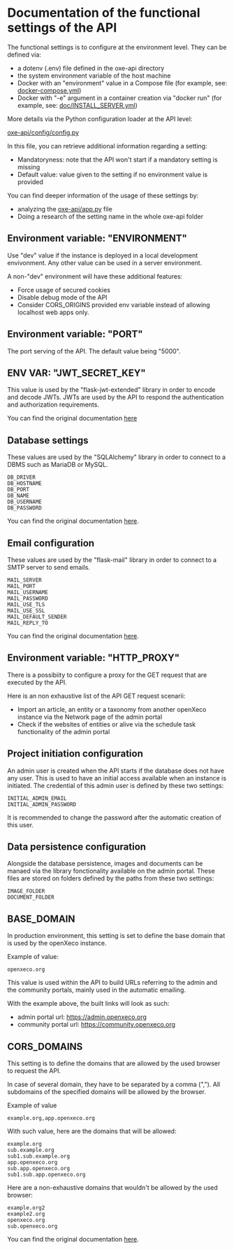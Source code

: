 
# Documentation of the functional settings of the API

The functional settings is to configure at the environment level. They can be defined via:
- a dotenv (.env) file defined in the oxe-api directory
- the system environment variable of the host machine
- Docker with an "environment" value in a Compose file (for example, see: [docker-compose.yml](../docker-compose.yml))
- Docker with "-e" argument in a container creation via "docker run" (for example, see: [doc/INSTALL_SERVER.yml](INSTALL_SERVER.md))

More details via the Python configuration loader at the API level:

[oxe-api/config/config.py](../oxe-api/config/config.py)

In this file, you can retrieve additional information regarding a setting:
- Mandatoryness: note that the API won't start if a mandatory setting is missing
- Default value: value given to the setting if no environment value is provided

You can find deeper information of the usage of these settings by:
- analyzing the [oxe-api/app.py](../oxe-api/app.py) file
- Doing a research of the setting name in the whole oxe-api folder

## Environment variable: "ENVIRONMENT"

Use "dev" value if the instance is deployed in a local development envivonment. Any other value can be used in a server environment.

A non-"dev" environment will have these additional features:
- Force usage of secured cookies
- Disable debug mode of the API
- Consider CORS_ORIGINS provided env variable instead of allowing localhost web apps only.

## Environment variable: "PORT"

The port serving of the API. The default value being "5000".

## ENV VAR: "JWT_SECRET_KEY"

This value is used by the "flask-jwt-extended" library in order to encode and decode JWTs. JWTs are used by the API to respond the authentication and authorization requirements.

You can find the original documentation [here](https://flask-jwt-extended.readthedocs.io/en/stable/options/#JWT_SECRET_KEY)

## Database settings

These values are used by the "SQLAlchemy" library in order to connect to a DBMS such as MariaDB or MySQL.

```
DB_DRIVER
DB_HOSTNAME
DB_PORT
DB_NAME
DB_USERNAME
DB_PASSWORD
```

You can find the original documentation [here](https://docs.sqlalchemy.org/en/20/core/engines.html).

## Email configuration

These values are used by the "flask-mail" library in order to connect to a SMTP server to send emails.

```
MAIL_SERVER
MAIL_PORT
MAIL_USERNAME
MAIL_PASSWORD
MAIL_USE_TLS
MAIL_USE_SSL
MAIL_DEFAULT_SENDER
MAIL_REPLY_TO
```

You can find the original documentation [here](https://pythonhosted.org/Flask-Mail/).

## Environment variable: "HTTP_PROXY"

There is a possibiity to configure a proxy for the GET request that are executed by the API.

Here is an non exhaustive list of the API GET request scenarii:
- Import an article, an entity or a taxonomy from another openXeco instance via the Network page of the admin portal
- Check if the websites of entities or alive via the schedule task functionality of the admin portal

## Project initiation configuration

An admin user is created when the API starts if the database does not have any user. This is used to have an initial access available when an instance is initiated. The credential of this admin user is defined by these two settings:

```
INITIAL_ADMIN_EMAIL
INITIAL_ADMIN_PASSWORD
```

It is recommended to change the password after the automatic creation of this user.

## Data persistence configuration

Alongside the database persistence, images and documents can be manaed via the library fonctionality available on the admin portal. These files are stored on folders defined by the paths from these two settings:

```
IMAGE_FOLDER
DOCUMENT_FOLDER
```

## BASE_DOMAIN

In production environment, this setting is set to define the base domain that is used by the openXeco instance.

Example of value:

```
openxeco.org
```

This value is used within the API to build URLs referring to the admin and the community portals, mainly used in the automatic emailing.

With the example above, the built links will look as such:

- admin portal url: https://admin.openxeco.org
- community portal url: https://community.openxeco.org

## CORS_DOMAINS

This setting is to define the domains that are allowed by the used browser to request the API.

In case of several domain, they have to be separated by a comma (","). All subdomains of the specified domains will be allowed by the browser.

Example of value

```
example.org,app.openxeco.org
```

With such value, here are the domains that will be allowed:

```
example.org
sub.example.org
sub1.sub.example.org
app.openxeco.org
sub.app.openxeco.org
sub1.sub.app.openxeco.org
```

Here are a non-exhaustive domains that wouldn't be allowed by the used browser:

```
example.org2
example2.org
openxeco.org
sub.openxeco.org
```

You can find the original documentation [here](https://flask-cors.readthedocs.io/en/latest/).